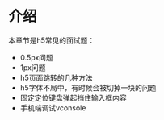 # 介绍

本章节是h5常见的面试题：

 - 0.5px问题
 - 1px问题
 - h5页面跳转的几种方法
 - h5字体不局中，有时候会被切掉一块的问题
 - 固定定位键盘弹起挡住输入框内容
 - 手机端调试vconsole 
